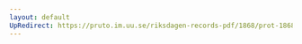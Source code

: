 ```yaml
---
layout: default
UpRedirect: https://pruto.im.uu.se/riksdagen-records-pdf/1868/prot-1868--ak--307/prot-1868--ak--307_022.pdf
---
```


